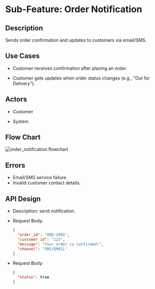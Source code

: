 # Sub-Feature: Order Notification

## Description

Sends order confirmation and updates to customers via email/SMS.

## Use Cases

- Customer receives confirmation after placing an order.

- Customer gets updates when order status changes (e.g., "Out for Delivery").

## Actors

- Customer

- System

## Flow Chart

![order_notification.flowchart](https://drive.google.com/file/d/17zKw_PehyvCJnvO1LQsiKwoo2ptrHiqq)

## Errors

- Email/SMS service failure.
- Invalid customer contact details.

## API Design

- Description: send notification.
- Request Body:

  ```json
  {
  	"order_id": "ORD-1001",
  	"customer_id": "123",
  	"message": "Your order is confirmed!",
  	"channel": "SMS/EMAIL"
  }
  ```

- Request Body:
  ```json
  {
  	"status": true
  }
  ```
